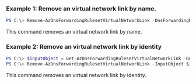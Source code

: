 ### Example 1: Remove an virtual network link by name.
```powershell
PS C:\> Remove-AzDnsForwardingRulesetVirtualNetworkLink -DnsForwardingRulesetName dnsForwardingRuleset -Name sampleVnetLink -ResourceGroupName sampleRG

```

This command removes an virtual network link by name.

### Example 2: Remove an virtual network link by identity
```powershell
PS C:\> $inputObject = Get-AzDnsForwardingRulesetVirtualNetworkLink -DnsResolverName pstestdnsresolvername -Name samplevnetLink1 -ResourceGroupName powershell-test-rg
PS C:\> Remove-AzDnsForwardingRulesetVirtualNetworkLink -InputObject $inputObject 
```

This command removes an virtual network link by identity.

